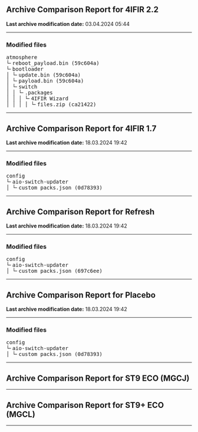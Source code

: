 <h2>Archive Comparison Report for <b>4IFIR 2.2 </b></h2><b>Last archive modification date:</b> 03.04.2024 05:44<hr>

<h3>Modified files</h3>
<pre>atmosphere
└╴reboot_payload.bin (59c604a)
└╴bootloader
│ └╴update.bin (59c604a)
│ └╴payload.bin (59c604a)
│ └╴switch
│ │ └╴.packages
│ │ │ └╴4IFIR Wizard
│ │ │ │ └╴files.zip (ca21422)
</pre>
<hr>

<h2>Archive Comparison Report for <b>4IFIR 1.7</b></h2><b>Last archive modification date:</b> 18.03.2024 19:42<hr>

<h3>Modified files</h3>
<pre>config
└╴aio-switch-updater
│ └╴custom_packs.json (0d78393)
</pre>
<hr>

<h2>Archive Comparison Report for <b>Refresh</b></h2><b>Last archive modification date:</b> 18.03.2024 19:42<hr>

<h3>Modified files</h3>
<pre>config
└╴aio-switch-updater
│ └╴custom_packs.json (697c6ee)
</pre>
<hr>

<h2>Archive Comparison Report for <b>Placebo</b></h2><b>Last archive modification date:</b> 18.03.2024 19:42<hr>

<h3>Modified files</h3>
<pre>config
└╴aio-switch-updater
│ └╴custom_packs.json (0d78393)
</pre>
<hr>

<h2>Archive Comparison Report for <b>ST9 ECO (MGCJ)</b></h2><hr>

<h2>Archive Comparison Report for <b>ST9+ ECO (MGCL)</b></h2><hr>

